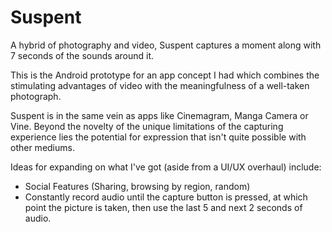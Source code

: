 Suspent
=======

A hybrid of photography and video, Suspent captures a moment along with 7 seconds of the sounds around it.

This is the Android prototype for an app concept I had which combines the stimulating advantages of video with the meaningfulness of a well-taken photograph.

Suspent is in the same vein as apps like Cinemagram, Manga Camera or Vine. Beyond the novelty of the unique limitations of the capturing experience lies the potential for expression that isn't quite possible with other mediums.

Ideas for expanding on what I've got (aside from a UI/UX overhaul) include:
*  Social Features (Sharing, browsing by region, random)
*  Constantly record audio until the capture button is pressed, at which point the picture is taken, then use the last 5 and next 2 seconds of audio.

